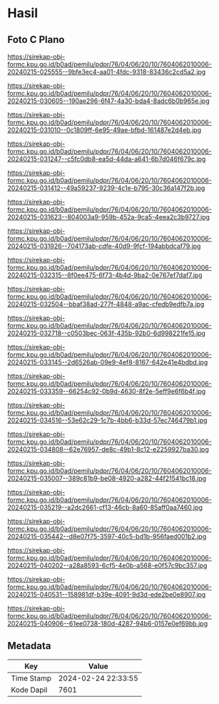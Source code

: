 # Hasil

## Foto C Plano

https://sirekap-obj-formc.kpu.go.id/b0ad/pemilu/pdpr/76/04/06/20/10/7604062010006-20240215-025555--9bfe3ec4-aa01-4fdc-9318-83436c2cd5a2.jpg

https://sirekap-obj-formc.kpu.go.id/b0ad/pemilu/pdpr/76/04/06/20/10/7604062010006-20240215-030605--190ae296-6f47-4a30-bda4-8adc6b0b965e.jpg

https://sirekap-obj-formc.kpu.go.id/b0ad/pemilu/pdpr/76/04/06/20/10/7604062010006-20240215-031010--0c1809ff-6e95-49ae-bfbd-161487e2d4eb.jpg

https://sirekap-obj-formc.kpu.go.id/b0ad/pemilu/pdpr/76/04/06/20/10/7604062010006-20240215-031247--c5fc0db8-ea5d-44da-a641-6b7d046f679c.jpg

https://sirekap-obj-formc.kpu.go.id/b0ad/pemilu/pdpr/76/04/06/20/10/7604062010006-20240215-031412--49a59237-9239-4c1e-b795-30c36a147f2b.jpg

https://sirekap-obj-formc.kpu.go.id/b0ad/pemilu/pdpr/76/04/06/20/10/7604062010006-20240215-031623--804003a9-959b-452a-9ca5-4eea2c3b9727.jpg

https://sirekap-obj-formc.kpu.go.id/b0ad/pemilu/pdpr/76/04/06/20/10/7604062010006-20240215-031926--704173ab-cdfe-40d9-9fcf-194abbdcaf79.jpg

https://sirekap-obj-formc.kpu.go.id/b0ad/pemilu/pdpr/76/04/06/20/10/7604062010006-20240215-032315--8f0ee475-6f73-4b4d-9ba2-0e767ef7daf7.jpg

https://sirekap-obj-formc.kpu.go.id/b0ad/pemilu/pdpr/76/04/06/20/10/7604062010006-20240215-032504--bbaf38ad-277f-4848-a9ac-cfedb9edfb7a.jpg

https://sirekap-obj-formc.kpu.go.id/b0ad/pemilu/pdpr/76/04/06/20/10/7604062010006-20240215-032718--c0503bec-063f-435b-92b0-6d998221fe15.jpg

https://sirekap-obj-formc.kpu.go.id/b0ad/pemilu/pdpr/76/04/06/20/10/7604062010006-20240215-033145--2d6526ab-09e9-4ef8-8167-642e41e4bdbd.jpg

https://sirekap-obj-formc.kpu.go.id/b0ad/pemilu/pdpr/76/04/06/20/10/7604062010006-20240215-033359--66254c92-0b9d-4630-8f2e-5eff9e6f6b4f.jpg

https://sirekap-obj-formc.kpu.go.id/b0ad/pemilu/pdpr/76/04/06/20/10/7604062010006-20240215-034516--53e62c29-1c7b-4bb6-b33d-57ec746479b1.jpg

https://sirekap-obj-formc.kpu.go.id/b0ad/pemilu/pdpr/76/04/06/20/10/7604062010006-20240215-034808--62e76957-de8c-49b1-8c12-e2259927ba30.jpg

https://sirekap-obj-formc.kpu.go.id/b0ad/pemilu/pdpr/76/04/06/20/10/7604062010006-20240215-035007--389c81b9-be08-4920-a282-44f21541bc18.jpg

https://sirekap-obj-formc.kpu.go.id/b0ad/pemilu/pdpr/76/04/06/20/10/7604062010006-20240215-035219--a2dc2661-cf13-46cb-8a60-85aff0aa7460.jpg

https://sirekap-obj-formc.kpu.go.id/b0ad/pemilu/pdpr/76/04/06/20/10/7604062010006-20240215-035442--d8e07f75-3597-40c5-bd1b-956faed001b2.jpg

https://sirekap-obj-formc.kpu.go.id/b0ad/pemilu/pdpr/76/04/06/20/10/7604062010006-20240215-040202--a28a8593-6cf5-4e0b-a568-e0f57c9bc357.jpg

https://sirekap-obj-formc.kpu.go.id/b0ad/pemilu/pdpr/76/04/06/20/10/7604062010006-20240215-040531--158981df-b39e-4091-9d3d-ede2be0e8907.jpg

https://sirekap-obj-formc.kpu.go.id/b0ad/pemilu/pdpr/76/04/06/20/10/7604062010006-20240215-040906--61ee0738-180d-4287-94b6-0157e0ef69bb.jpg


## Metadata

| Key        | Value               |
| ---------- | ------------------- |
| Time Stamp | 2024-02-24 22:33:55 |
| Kode Dapil | 7601                |



